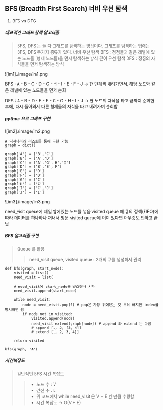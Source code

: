 ## BFS (Breadth First Search) 너비 우선 탐색

1. BFS vs DFS
##### 대표적인 그래프 탐색 알고리즘
> BFS, DFS 는 둘 다 그래프를 탐색하는 방법이다.
> 그래프를 탐색하는 법에는 BFS, DFS 두가지 종류가 있다.
> 너비 우선 탐색 BFS : 정점들과 같은 레벨에 있는 노드들 (형제 노드들)을 먼저 탐색하는 방식
> 깊이 우선 탐색 DFS : 정점의 자식들을 먼저 탐색하는 방식

![im1]./image/im1.png

BFS : A - B - C - D - G - H - I - E - F - J
→ 한 단계씩 내려가면서, 해당 노드와 같은 레벨에 있는 노드들을 먼저 순회

DFS : A - B - D - E - F - C - G - H - I - J
→ 한 노드의 자식을 타고 끝까지 순회한 후에, 다시 돌아와서 다른 형제들의 자식을 타고 내려가며 순회함

##### python 으로 그래프 구현

![im2]./image/im2.png

```
# 딕셔너리와 리스트를 통해 구현 가능
graph = dict()

graph['A'] = ['B','C']
graph['B'] = ['A','D']
graph['C'] = ['A','G','H','I']
graph['D'] = ['B','E','F']
graph['E'] = ['D']
graph['F'] = ['D']
graph['G'] = ['C']
graph['H'] = ['C']
graph['I'] = ['C','J']
graph['J'] = ['I']
```

![im3]./image/im3.png

need_visit queue에 제일 앞에있는 노드를 넣음
visited queue 에 큐의 정책(FIFO)에 따라 데이터를 하나하나 꺼내서 방문
visited queue에 이미 있다면 아무것도 안하고 끝남

##### BFS 알고리즘 구현
> Queue 를 활용
> > need_visit queue, visited queue : 2개의 큐를 생성해서 관리
```
def bfs(graph, start_node):
	visited = list()
	need_visit = list()
	
	# need_visit에 start_node를 넣으면서 시작
	need_visit.append(start_node)

	while need_visit:
		node = need_visit.pop(0) # pop은 가장 뒤에있는 것 부터 빼지만 index를 명시하면 됨
		if node not in visited:
			visited.append(node)
			need_visit.extend(graph[node]) # append 와 extend 는 다름
			# append [1, 2, [3, 4]]
			# extend [1, 2, 3, 4]]
	
	return visited

```
```
bfs(graph, 'A')
```
##### 시간복잡도
> 일반적인 BFS 시간 복잡도
> > - 노드 수 : V
> > - 간선 수 : E
> > - 위 코드에서 while need_visit 은 V + E 번 만큼 수행함
> > - 시간 복잡도 → O(V + E)
